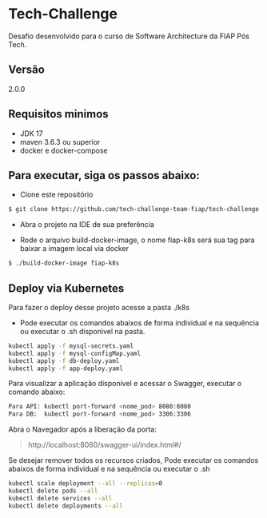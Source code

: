 # Tech-Challenge

Desafio desenvolvido para o curso de Software Architecture da FIAP Pós Tech.

## Versão
2.0.0

## Requisitos minimos
- JDK 17
- maven 3.6.3 ou superior
- docker e docker-compose

## Para executar, siga os passos abaixo:

- Clone este repositório
```bash
$ git clone https://github.com/tech-challenge-team-fiap/tech-challenge.git
```
- Abra o projeto na IDE de sua preferência

- Rode o arquivo build-docker-image, o nome fiap-k8s será sua tag para baixar a imagem local via docker
```bash
$ ./build-docker-image fiap-k8s
```

## Deploy via Kubernetes

Para fazer o deploy desse projeto acesse a pasta ./k8s

- Pode executar os comandos abaixos de forma individual e na sequência ou executar o .sh disponivel na pasta.

```bash
kubectl apply -f mysql-secrets.yaml
kubectl apply -f mysql-configMap.yaml
kubectl apply -f db-deploy.yaml
kubectl apply -f app-deploy.yaml
```

Para visualizar a aplicação disponivel e acessar o Swagger, executar o comando abaixo:

```bash
Para API: kubectl port-forward <nome_pod> 8080:8080
Para DB:  kubectl port-forward <nome_pod> 3306:3306
```

Abra o Navegador após a liberação da porta:
> http://localhost:8080/swagger-ui/index.html#/

Se desejar remover todos os recursos criados, Pode executar os comandos abaixos de forma individual e na sequência ou executar o .sh

```bash
kubectl scale deployment --all --replicas=0
kubectl delete pods --all
kubectl delete services --all
kubectl delete deployments --all
```

